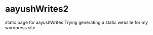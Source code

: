 # aayushWrites2
static page for aayushWrites
Trying generating a static website for my wordpress site
